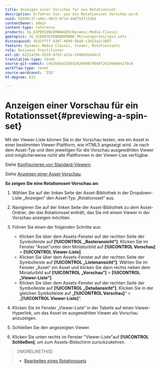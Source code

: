```yaml
---
title: Anzeigen einer Vorschau für ein Rotationsset
description: Erfahren Sie, wie ein Rotationsset Vorschau wird.
uuid: 5b9d4c37-a4ec-40c5-8f14-da875d71226e
contentOwner: admin
content-type: reference
products: SG_EXPERIENCEMANAGER/Dynamic-Media-Classic
geptopics: SG_SCENESEVENONDEMAND_PK/categories/spin_sets
discoiquuid: 4b32ffff-4387-4699-9ba9-c3b23a2c3607
feature: Dynamic Media Classic, Viewer, Rotationssets
role: Business Practitioner
exl-id: 6231a29e-d1b9-47d3-a23a-1940e91ebbc5
translation-type: tm+mt
source-git-commit: c4e2b8b42b56420269087d0d4f262490464270c0
workflow-type: tm+mt
source-wordcount: '253'
ht-degree: 81%

---
```


# Anzeigen einer Vorschau für ein Rotationsset{#previewing-a-spin-set}

Mit der Viewer-Liste können Sie in der Vorschau testen, wie ein Asset in einer bestimmten Viewer-Plattform, wie HTML5 angezeigt wird. Je nach dem Asset-Typ und dem jeweiligen für die Vorschau ausgewählten Viewer sind möglicherweise nicht alle Plattformen in der Viewer-Lise verfügbar. 

Siehe [Konfigurieren von Standard-Viewern](application-setup.md#configuring_default_viewers). 

Siehe [Anzeigen einer Asset-Vorschau](previewing-asset.md#previewing_an_asset).

**So zeigen Sie eine Rotationsset-Vorschau an:**

1. Wählen Sie auf der linken Seite der Asset-Bibliothek in der Dropdown-Liste „Anzeigen“ den Asset-Typ „Rotationsset“ aus.
1. Navigieren Sie auf der linken Seite der Asset-Bibliothek zu dem Asset-Ordner, der das Rotationsset enthält, das Sie mit einem Viewer in der Vorschau anzeigen möchten.
1. Führen Sie einen der folgenden Schritte aus:

   * Klicken Sie über dem Assets-Fenster auf der rechten Seite der Symbolleiste auf **[!UICONTROL „Rasteransicht“]**. Klicken Sie im Fenster &quot;Asset&quot;unter dem Miniaturbild auf **[!UICONTROL Vorschau]** > **[!UICONTROL Viewer-Liste]**.
   * Klicken Sie über dem Assets-Fenster auf der rechten Seite der Symbolleiste auf **[!UICONTROL „Listenansicht“]**. Wählen Sie im Fenster „Asset“ ein Asset und klicken Sie dann rechts neben dem Miniaturbild auf **[!UICONTROL „Vorschau“]** > **[!UICONTROL „Viewer-Liste“]**.
   * Klicken Sie über dem Assets-Fenster auf der rechten Seite der Symbolleiste auf **[!UICONTROL „Detailansicht“]**. Klicken Sie in der gleichen Symbolleiste auf „**[!UICONTROL Vorschau]**“ > „**[!UICONTROL Viewer-Liste]**“.

1. Klicken Sie im Fenster „Viewer-Liste“ in der Tabelle auf einen Viewer-Hyperlink, um das Asset im ausgewählten Viewer als Vorschau anzuzeigen.
1. Schließen Sie den angezeigten Viewer.
1. Klicken Sie unten rechts im Fenster &quot;Viewer-Liste&quot;auf **[!UICONTROL Schließen]**, um zum Assets-Bildschirm zurückzukehren.

>[!MORELIKETHIS]
>
>* [Bearbeiten eines Rotationssets](creating-spin-set.md#editing-a-spin-set)

